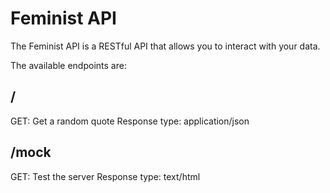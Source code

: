# Feminist API

The Feminist API is a RESTful API that allows you to interact with your data.

The available endpoints are:

## /

GET: Get a random quote
Response type: application/json

## /mock

GET: Test the server
Response type: text/html
